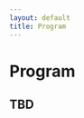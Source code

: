 ```yaml
---
layout: default
title: Program
---
```


# Program


## TBD

<!--
**Monday, October 25, 2021**
(US Central Time)

<table class="program">
  <tr>
    <td>8:00am &ndash; 8:10am</td>
    <td>
      Opening Remarks (Julien Tierny)<br/>
    </td>
  </tr>
  <tr>
    <td>8:10am &ndash; 9:00am</td>
    <td>
      <h4>Keynote Presentation
      </h4>
      <i>Professor Alex Telea, Utrecht University</i><br>
      <b>Image-Based Graph Drawing:<br> From a Million Nodes and Edges to a Million Pixels and Back</b><br/>
      <a style="font-size: smaller; display: block; margin-top: .5em;" href="#keynote">Details</a>
    </td>
  </tr>
  <tr>
    <td>9:00am &ndash; 9:30am</td>
    <td>
      <h4>Best Paper
     </h4>
      (Session Chair: Julien Tierny)
      <ul>
        <li>
           Data-Aware Predictive Scheduling for Distributed-Memory Ray Tracing
           <br><i>Hyungman Park, Donald Fussell, Paul Navratil</i>
           <br/>
       </li>
      </ul>
    </td>
  </tr>
  <tr>
    <td>9:30am &ndash; 10:00am</td>
    <td>Break</td>
  </tr>
  <tr>
    <td>10:00am &ndash; 11:30am</td>
    <td>
      <h4>Session: Algorithms
     </h4>
      (Session Chair: Filip Sadlo)
      <ul>
        <li>
          Fast Approximation of Persistence Diagrams with Guarantees
          <br><i>Jules Vidal, Julien Tierny</i>
        </li>
        <li>
          IExchange: Asynchronous Communication and Termination Detection for Iterative Algorithms
          <br><i>Dmitriy Morozov, Tom Peterka,
          Hanqi Guo,
          Mukund Raj,
          Jiayi Xu,
          Han-Wei Shen
          </i>
        </li>
        <li>
          Trigger Happy: Assessing the Viability of Trigger-Based In Situ Analysis
          <br><i>
          Matthew Larsen,
          Cyrus		Harrison,
          Terece	Turton,
          Sudhanshu		Sane,
          Stephanie		Brink,
          Hank		Childs
          </i>
        </li>
        <li>
          High-quality and Low-memory-footprint Progressive Decoding of Large-scale Particle Data <i>(Best Paper Honorable Mention)</i>
          <br><i>
          Duong		Hoang,
          Harsh		Bhatia,
          Peter		Lindstrom,
          Valerio		Pascucci
          </i>
        </li>
      </ul>
    </td>
  </tr>
  <tr>
    <td>11:30am &ndash; 12:00 pm</td>
    <td>Break</td>
  </tr>
  <tr>
    <td>12:00pm &ndash; 1:30pm</td>
    <td>
      <h4>Session: Render/Display
     </h4>
      (Session Chair: Kelly Gaither)
      <ul>
        <li>
          GPU-based Image Compression for Efficient Compositing in Distributed Rendering Applications
          <br><i>Riley Lipinski, Kenneth Moreland, Michael Papka, Thomas Marrinan
</i>
        </li>
        <li>
          Amortised Encoding for Large High-Resolution Displays
          <br>
          <i>
          Florian		Friess,
          Michael		Becher,
          Guido		Reina,
          Thomas		Ertl
          </i>
        </li>
        <li>
          Portable and Composable Flow Graphs for In Situ Analytics
          <br><i>
          Sergei		Shudler,
          Steve		Petruzza,
          Valerio		Pascucci,
          Peer-Timo		Bremer
          </i>
        </li>
        <li>
          An Entropy-Based Approach for Identifying User-Preferred  Camera Positions
          <br><i>
          Nicole	J	Marsaglia,
          Yuya		Kawakami,
          Samuel	David	Schwartz,
          Stefan		Fields,
          Hank		Childs
          </i>
        </li>
      </ul>
    </td>
  </tr>
  <tr>
    <td>1:30pm &ndash; 2:00pm</td>
    <td>Break</td>
  </tr>
  <tr>
    <td>2:00pm &ndash; 3:20pm</td>
    <td>
      <h4>Early Career Researcher Lightning Talks</h4>
      (Session Chair: Chaoli Wang)
      <ul>
        <li>James Kress: <i>In-Line vs. In-Transit In Situ: Which Technique to Use at Scale?</i>
        </li>
        <li> Jun Han: <i>Deep Learning for Scientific Data Representation and Generation</i><br></li>
        <li> Sam Molnar: <i>Metropolitan-Scale Power Grid Analysis: Geospatial Networked Time Series Data with Hierarchical Structure</i><br></li>
        <li> Takanori Fujiwara: <i>Approaches and Challenges in Visual Analytics of Streaming High-dimensional Data</i><br></li>
        <li> Victor Mateevitsi: <i>SENSEI, Scalable in situ analysis and visualization</i><br></li>
        <li> Sudhanshu Sane: <i>Exploratory Time-Varying Flow Visualization via Lagrangian Representations</i></li>
        </ul>
    </td>
  </tr>
  <tr>
    <td>3:20pm &ndash; 3:30pm</td>
    <td>
      Best Paper Awards (Johanna Beyer)<br/>
      Closing Remarks (Kristi Potter)
    </td>
  </tr>
</table>

---

# Keynote

**Image-Based Graph Drawing: From a Million Nodes and Edges to a Million Pixels and Back**<br/>
_Professor Alex Telea, Utrecht University, Netherlands_

Visualizing large, multivariate, and time-dependent graphs is one of the grand challenges of information visualization. In recent years, image-based techniques have emerged as a powerful instrument to handle the visualization of big datasets. Yet, how these techniques, well proven for exploring data in scientific visualization and imaging, can be adapted to handle graph data, is still an open point. In this talk, I aim to provide the missing link between scivis, imaging, and graph visualization. I will explore the characteristics of scivis and imaging data that make it inherently amenable to multiscale visualization approaches, and next outline several directions by which graph data can be brought to the same form, thereby inheriting the desired scalable visualization options. Next, I will propose a taxonomy of multiscale graph visualization methods centered around the image-based approach. Examples will illustrate the added-value of image-based visualization of graphs from several domains. Finally, I will outline the open challenges of image-based methods for visualizing high-variate and time-dependent graphs.

#### Speaker

<img style="padding: 0; margin: 0 0 1em 1em; float: right; width: 20%" src="assets/telea.jpg" />
Alexandru C. Telea received his PhD (2000) in Computer Science from the Eindhoven University of Technology, the Netherlands. He was assistant professor in visualization and computer graphics at the same university (until 2007) and then full professor of visualization at the University of Groningen, the Netherlands. Since 2019 he is full professor of visual data analytics at Utrecht University, the Netherlands. His interests include high-dimensional visualization, visual analytics, and image-based information visualization. He is the author of the textbook "Data Visualization - Principles and Practice" (CRC Press, 2014).

<br>

---

# Posters
TBA.
-->
<!--The LDAV posters session will take place virtually with IEEE VIS Poster Session via iPosters.

  * <a href="https://doi.org/10.1109/LDAV51489.2020.00013" target="new">A Distributed Algorithm for Force Directed Edge Bundling</a><br />
   _Yves Tuyishime, Yu Pan, Hongfeng Yu_
  
 -->
